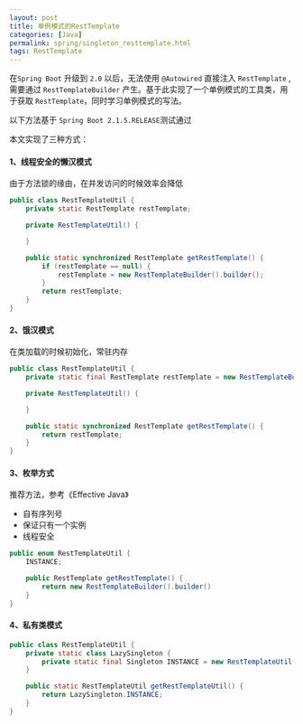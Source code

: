 ```yaml
---
layout: post
title: 单例模式的RestTemplate
categories: [Java]
permalink: spring/singleton_resttemplate.html
tags: RestTemplate
---
```


在`Spring Boot` 升级到 `2.0` 以后，无法使用 `@Autowired` 直接注入 `RestTemplate` , 需要通过 `RestTemplateBuilder` 产生。基于此实现了一个单例模式的工具类，用于获取 `RestTemplate`，同时学习单例模式的写法。   

以下方法基于 `Spring Boot 2.1.5.RELEASE`测试通过

本文实现了三种方式：  
#### 1、线程安全的懒汉模式
由于方法锁的缘由，在并发访问的时候效率会降低
```java
public class RestTemplateUtil {
    private static RestTemplate restTemplate;

    private RestTemplateUtil() {

    }

    public static synchronized RestTemplate getRestTemplate() {
        if (restTemplate == null) {
            restTemplate = new RestTemplateBuilder().builder();
        }
        return restTemplate;
    }
}
```

#### 2、饿汉模式
在类加载的时候初始化，常驻内存
```java
public class RestTemplateUtil {
    private static final RestTemplate restTemplate = new RestTemplateBuilder().builder();

    private RestTemplateUtil() {

    }

    public static synchronized RestTemplate getRestTemplate() {
        return restTemplate;
    }
}
```

#### 3、枚举方式 
推荐方法，参考《Effective Java》
* 自有序列号  
* 保证只有一个实例  
* 线程安全
  
```java
public enum RestTemplateUtil {
    INSTANCE;

    public RestTemplate getRestTemplate() {
        return new RestTemplateBuilder().builder()
    }
}
```

#### 4、私有类模式
```java
public class RestTemplateUtil {
    private static class LazySingleton {
        private static final Singleton INSTANCE = new RestTemplateUtil();
    }

    public static RestTemplateUtil getRestTemplateUtil() {
        return LazySingleton.INSTANCE;
    }
}
```